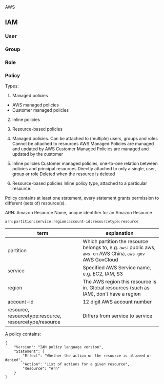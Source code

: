 AWS

## IAM

### User
### Group
### Role
### Policy
Types:
1. Managed policies
  - AWS managed policies
  - Customer managed policies
2. Inline policies
3. Resource-based policies

1. Managed policies.
    Can be attached to (multiple) users, groups and roles
    Cannot be attached to resources
    AWS Managed Policies are managed and updated by AWS
    Customer Managed Policies are managed and updated by the customer
2. Inline policies
    Customer managed policies, one-to-one relation between policies and principal resources
    Directly attached to only a single, user, group or role
    Deleted when the resource is deleted
3.  Resource-based policies
    Inline policy type, attached to a particular resource.

Policy contains at least one statement, every statement grants permission to different
(sets of) resource(s).


ARN:
Amazon Resource Name, unique identifier for an Amazon Resource
```
arn:partition:service:region:account-id:resourcetype:resource
```
|term|explanation|
|---|---|
|partition| Which partition the resource belongs to, e.g. `aws`: public aws, `aws-cn` AWS China, `aws-gov` AWS GovCloud|
|service| Specified AWS Service name, e.g. EC2, IAM, S3|
|region| The AWS region this resource is in. Global resources (such as IAM), don't have a region|
|account-id| 12 digit AWS account number|
|resource, resourcetype:resource, resourcetype/resource| Differs from service to service|

A policy contains:
```
{
    "Version": "IAM policy language version",
    "Statement": {
        "Effect": "Whether the action on the resource is allowed or denied",
        "Action": "List of actions for a given resource",
        "Resource": "Arn"
    }
}
```
